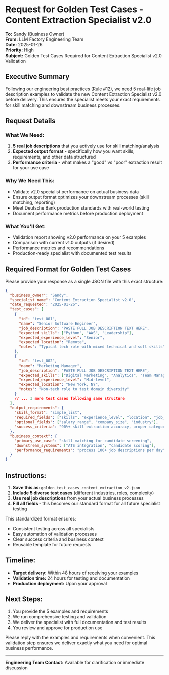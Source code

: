 # Request for Golden Test Cases - Content Extraction Specialist v2.0

**To:** Sandy (Business Owner)  
**From:** LLM Factory Engineering Team  
**Date:** 2025-01-26  
**Priority:** High  
**Subject:** Golden Test Cases Required for Content Extraction Specialist v2.0 Validation

## Executive Summary

Following our engineering best practices (Rule #12), we need 5 real-life job description examples to validate the new Content Extraction Specialist v2.0 before delivery. This ensures the specialist meets your exact requirements for skill matching and downstream business processes.

## Request Details

### What We Need:
1. **5 real job descriptions** that you actively use for skill matching/analysis
2. **Expected output format** - specifically how you want skills, requirements, and other data structured
3. **Performance criteria** - what makes a "good" vs "poor" extraction result for your use case

### Why We Need This:
- Validate v2.0 specialist performance on actual business data
- Ensure output format optimizes your downstream processes (skill matching, reporting)
- Meet Deutsche Bank production standards with real-world testing
- Document performance metrics before production deployment

### What You'll Get:
- Validation report showing v2.0 performance on your 5 examples
- Comparison with current v1.0 outputs (if desired)
- Performance metrics and recommendations
- Production-ready specialist with documented test results

## Required Format for Golden Test Cases

Please provide your response as a single JSON file with this exact structure:

```json
{
  "business_owner": "Sandy",
  "specialist_name": "Content Extraction Specialist v2.0",
  "date_requested": "2025-01-26",
  "test_cases": [
    {
      "id": "test_001",
      "name": "Senior Software Engineer",
      "job_description": "PASTE FULL JOB DESCRIPTION TEXT HERE",
      "expected_skills": ["Python", "AWS", "Leadership"],
      "expected_experience_level": "Senior",
      "expected_location": "Remote",
      "notes": "Typical tech role with mixed technical and soft skills"
    },
    {
      "id": "test_002", 
      "name": "Marketing Manager",
      "job_description": "PASTE FULL JOB DESCRIPTION TEXT HERE",
      "expected_skills": ["Digital Marketing", "Analytics", "Team Management"],
      "expected_experience_level": "Mid-level",
      "expected_location": "New York, NY",
      "notes": "Non-tech role to test domain diversity"
    }
    // ... 3 more test cases following same structure
  ],
  "output_requirements": {
    "skill_format": "simple_list",
    "required_fields": ["skills", "experience_level", "location", "job_title"],
    "optional_fields": ["salary_range", "company_size", "industry"],
    "success_criteria": "90%+ skill extraction accuracy, proper categorization"
  },
  "business_context": {
    "primary_use_case": "skill matching for candidate screening",
    "downstream_systems": ["ATS integration", "candidate scoring"],
    "performance_requirements": "process 100+ job descriptions per day"
  }
}
```

## Instructions:
1. **Save this as:** `golden_test_cases_content_extraction_v2.json`
2. **Include 5 diverse test cases** (different industries, roles, complexity)
3. **Use real job descriptions** from your actual business processes
4. **Fill all fields** - this becomes our standard format for all future specialist testing

This standardized format ensures:
- Consistent testing across all specialists
- Easy automation of validation processes  
- Clear success criteria and business context
- Reusable template for future requests

## Timeline:
- **Target delivery:** Within 48 hours of receiving your examples
- **Validation time:** 24 hours for testing and documentation
- **Production deployment:** Upon your approval

## Next Steps:
1. You provide the 5 examples and requirements
2. We run comprehensive testing and validation
3. We deliver the specialist with full documentation and test results
4. You review and approve for production use

Please reply with the examples and requirements when convenient. This validation step ensures we deliver exactly what you need for optimal business performance.

---
**Engineering Team Contact:** Available for clarification or immediate discussion
